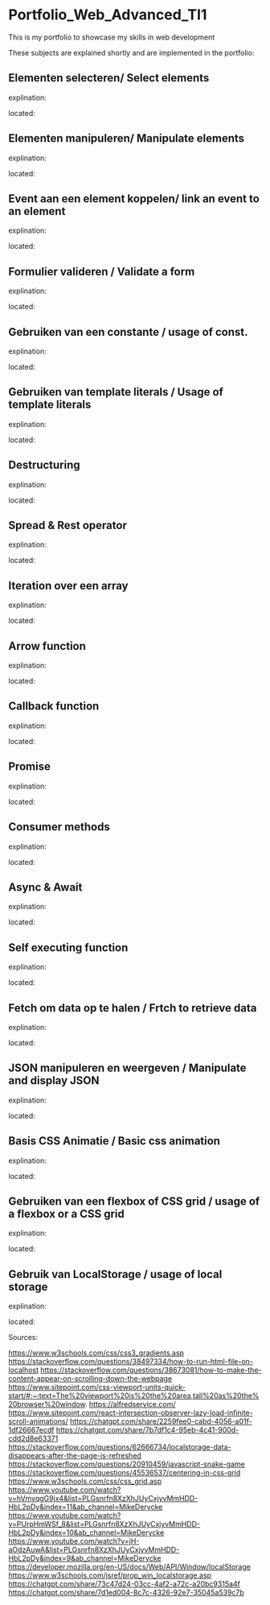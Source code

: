 # Portfolio_Web_Advanced_TI1
This is my portfolio to showcase my skills in web development

These subjects are explained shortly and are implemented in the portfolio:

Elementen selecteren/ Select elements
---------------------------------------------------------------------------------------------------------------------------------------------------------
explination:

located: 

Elementen manipuleren/ Manipulate elements
---------------------------------------------------------------------------------------------------------------------------------------------------------
explination:

located: 

Event aan een element koppelen/ link an event to an element
---------------------------------------------------------------------------------------------------------------------------------------------------------
explination:

located: 

Formulier valideren / Validate a form
---------------------------------------------------------------------------------------------------------------------------------------------------------
explination:

located: 

Gebruiken van een constante  / usage of const.
---------------------------------------------------------------------------------------------------------------------------------------------------------
explination:

located: 

Gebruiken van template literals / Usage of template literals
---------------------------------------------------------------------------------------------------------------------------------------------------------
explination:

located: 

Destructuring 
---------------------------------------------------------------------------------------------------------------------------------------------------------
explination:

located: 

Spread & Rest operator 
---------------------------------------------------------------------------------------------------------------------------------------------------------
explination:

located: 

Iteration over een array
---------------------------------------------------------------------------------------------------------------------------------------------------------
explination:

located: 

Arrow function
---------------------------------------------------------------------------------------------------------------------------------------------------------
explination:

located: 

Callback function
---------------------------------------------------------------------------------------------------------------------------------------------------------
explination:

located: 

Promise
---------------------------------------------------------------------------------------------------------------------------------------------------------
explination:

located: 

Consumer methods
---------------------------------------------------------------------------------------------------------------------------------------------------------
explination:

located: 

Async & Await
---------------------------------------------------------------------------------------------------------------------------------------------------------
explination:

located: 

Self executing function
---------------------------------------------------------------------------------------------------------------------------------------------------------
explination:

located: 

Fetch om data op te halen / Frtch to retrieve data
---------------------------------------------------------------------------------------------------------------------------------------------------------
explination:

located: 

JSON manipuleren en weergeven / Manipulate and display JSON
---------------------------------------------------------------------------------------------------------------------------------------------------------
explination:

located: 

Basis CSS Animatie / Basic css animation
---------------------------------------------------------------------------------------------------------------------------------------------------------
explination:

located: 

Gebruiken van een flexbox of CSS grid / usage of a flexbox or a CSS grid
---------------------------------------------------------------------------------------------------------------------------------------------------------
explination:

located: 

Gebruik van LocalStorage / usage of local storage
---------------------------------------------------------------------------------------------------------------------------------------------------------
explination:

located: 



Sources:

https://www.w3schools.com/css/css3_gradients.asp
https://stackoverflow.com/questions/38497334/how-to-run-html-file-on-localhost 
https://stackoverflow.com/questions/38673081/how-to-make-the-content-appear-on-scrolling-down-the-webpage
https://www.sitepoint.com/css-viewport-units-quick-start/#:~:text=The%20viewport%20is%20the%20area,tall%20as%20the%20browser%20window.
https://alfredservice.com/
https://www.sitepoint.com/react-intersection-observer-lazy-load-infinite-scroll-animations/
https://chatgpt.com/share/2259fee0-cabd-4056-a01f-1df26667ecdf
https://chatgpt.com/share/7b7df1c4-95eb-4c41-900d-cdd2d8e63371
https://stackoverflow.com/questions/62666734/localstorage-data-disappears-after-the-page-is-refreshed
https://stackoverflow.com/questions/20910459/javascript-snake-game
https://stackoverflow.com/questions/45536537/centering-in-css-grid
https://www.w3schools.com/css/css_grid.asp
https://www.youtube.com/watch?v=hVmyqgG9jx4&list=PLGsnrfn8XzXhJUyCxjyvMmHDD-HbL2pDy&index=11&ab_channel=MikeDerycke
https://www.youtube.com/watch?v=PUrpHmWSf_8&list=PLGsnrfn8XzXhJUyCxjyvMmHDD-HbL2pDy&index=10&ab_channel=MikeDerycke
https://www.youtube.com/watch?v=jH-aOdzAuwA&list=PLGsnrfn8XzXhJUyCxjyvMmHDD-HbL2pDy&index=9&ab_channel=MikeDerycke
https://developer.mozilla.org/en-US/docs/Web/API/Window/localStorage
https://www.w3schools.com/jsref/prop_win_localstorage.asp
https://chatgpt.com/share/73c47d24-03cc-4af2-a72c-a20bc9315a4f
https://chatgpt.com/share/7d1ed004-8c7c-4326-92e7-35045a539c7b

